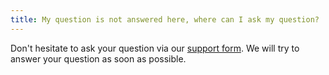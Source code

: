 ```yaml
---
title: My question is not answered here, where can I ask my question?
---
```


Don't hesitate to ask your question via our [support form](/en/contact).
We will try to answer your question as soon as possible.
